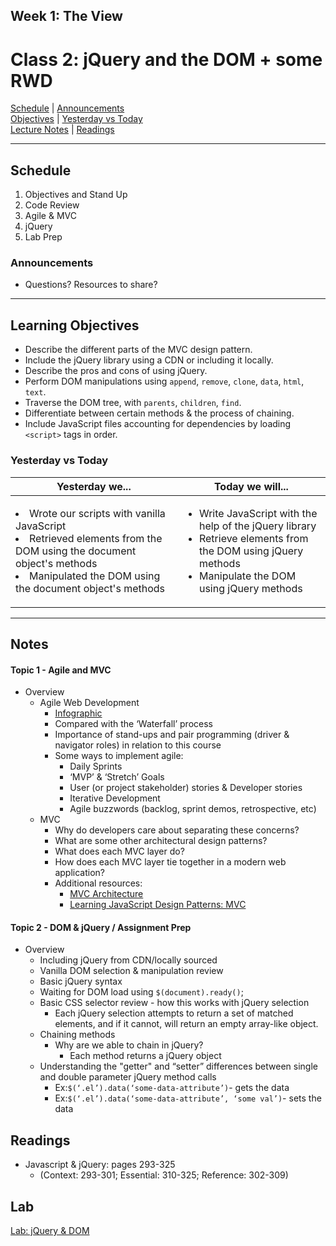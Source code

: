 ## **Week 1: The View**
# Class 2: jQuery and the DOM + some RWD

[Schedule](#schedule) | [Announcements](#announcements) </br>
[Objectives](#learning-objectives) | [Yesterday vs Today](#yesterday-vs-today) </br>
[Lecture Notes](#notes) | [Readings](#readings)


<hr></hr>

## Schedule
1. Objectives and Stand Up
1. Code Review
1. Agile & MVC
1. jQuery
1. Lab Prep

### Announcements
* Questions? Resources to share?

<hr></hr>

## Learning Objectives
- Describe the different parts of the MVC design pattern.
- Include the jQuery library using a CDN or including it locally.
- Describe the pros and cons of using jQuery.
- Perform DOM manipulations using `append`, `remove`, `clone`, `data`, `html`, `text`.
- Traverse the DOM tree, with `parents`, `children`, `find`.
- Differentiate between certain methods & the process of chaining.
- Include JavaScript files accounting for dependencies by loading `<script>` tags in order.


### Yesterday vs Today
| Yesterday we... | Today we will... |
| --------------- | ---------------- |
| <li>Wrote our scripts with vanilla JavaScript</li><li>Retrieved elements from the DOM using the document object's methods</li><li>Manipulated the DOM using the document object's methods</li></ul> | <ul><li>Write JavaScript with the help of the jQuery library</li><li>Retrieve elements from the DOM using jQuery methods</li><li>Manipulate the DOM using jQuery methods</li></ul> |

<hr></hr>

## Notes

#### Topic 1 - Agile and MVC
* Overview
  * Agile Web Development
    * [Infographic](https://toggl.com/developer-methods-infographic)
    * Compared with the ‘Waterfall’ process
    * Importance of stand-ups and pair programming (driver & navigator roles) in relation to this course
    * Some ways to implement agile:
      * Daily Sprints
      * ‘MVP’ & ‘Stretch’ Goals
      * User (or project stakeholder) stories & Developer stories
      * Iterative Development
      * Agile buzzwords (backlog, sprint demos, retrospective, etc)
  * MVC
    * Why do developers care about separating these concerns?
    * What are some other architectural design patterns?
    * What does each MVC layer do?
    * How does each MVC layer tie together in a modern web application?
    * Additional resources:
      * [MVC Architecture ](https://developer.chrome.com/apps/app_frameworks)
      * [Learning JavaScript Design Patterns: MVC](https://addyosmani.com/resources/essentialjsdesignpatterns/book/#detailmvcmvp)

#### Topic 2 - DOM & jQuery / Assignment Prep
* Overview
  * Including jQuery from CDN/locally sourced
  * Vanilla DOM selection & manipulation review
  * Basic jQuery syntax
  * Waiting for DOM load using `$(document).ready()`;
  * Basic CSS selector review - how this works with jQuery selection
    * Each jQuery selection attempts to return a set of matched elements, and if it cannot, will return an empty array-like object.
  * Chaining methods
    * Why are we able to chain in jQuery?
      * Each method returns a jQuery object
  * Understanding the "getter" and “setter” differences between single and double parameter jQuery method calls
    * Ex:`$(‘.el’).data(‘some-data-attribute’)`- gets the data
    * Ex:`$(‘.el’).data(‘some-data-attribute’, ‘some val’)`- sets the data


## Readings
* Javascript & jQuery: pages 293-325
  * (Context: 293-301; Essential: 310-325; Reference: 302-309)

## Lab
[Lab: jQuery & DOM](https://github.com/acl-301n-fall-2017/lab-02-jquery)

